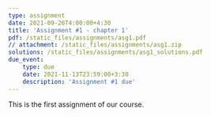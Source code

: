 ```yaml
---
type: assignment
date: 2021-09-26T4:00:00+4:30
title: 'Assignment #1 - chapter 1'
pdf: /static_files/assignments/asg1.pdf
// attachment: /static_files/assignments/asg1.zip
solutions: /static_files/assignments/asg1_solutions.pdf
due_event: 
    type: due
    date: 2021-11-13T23:59:00+3:30
    description: 'Assignment #1 due'
---
```

This is the first assignment of our course.
